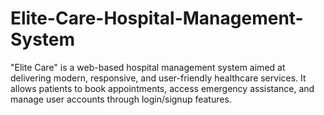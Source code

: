 # Elite-Care-Hospital-Management-System
"Elite Care" is a web-based hospital management system aimed at delivering modern, responsive, and user-friendly healthcare services. It allows patients to book appointments, access emergency assistance, and manage user accounts through login/signup features.
